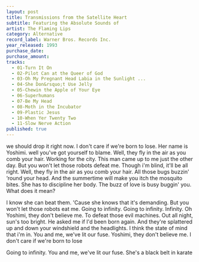 ```yaml
---
layout: post
title: Transmissions from the Satellite Heart
subtitle: Featuring the Absolute Sounds of 
artist: The Flaming Lips
category: Alternative
record_label: Warner Bros. Records Inc.
year_released: 1993
purchase_date: 
purchase_amount: 
tracks:
  - 01-Turn It On
  - 02-Pilot Can at the Queer of God
  - 03-Oh My Pregnant Head Labia in the Sunlight ...
  - 04-She Don&rsquo;t Use Jelly
  - 05-Chewin the Apple of Your Eye
  - 06-Superhumans
  - 07-Be My Head
  - 08-Moth in the Incubator
  - 09-Plastic Jesus
  - 10-When Yer Twenty Two
  - 11-Slow Nerve Action
published: true
---
```


we should drop it right now. I don't care if we're born to lose. Her name is Yoshimi. well you've got yourself to blame. Well, they fly in the air as you comb your hair. Working for the city. This man came up to me just the other day. But you won't let those robots defeat me. Though i'm blind, it'll be all right. Well, they fly in the air as you comb your hair. All those bugs buzzin' ‘round your head. And the summertime will make you itch the mosquito bites. She has to discipline her body. The buzz of love is busy buggin' you. What does it mean?

I know she can beat them. 'Cause she knows that it's demanding. But you won't let those robots eat me. Going to infinity. Going to infinity. Infinity. Oh Yoshimi, they don't believe me. To defeat those evil machines. Out all night, sun's too bright. He asked me if I'd been born again. And they're splattered up and down your windshield and the headlights. I think the state of mind that i'm in. You and me, we've lit our fuse. Yoshimi, they don't believe me. I don't care if we're born to lose

Going to infinity. You and me, we've lit our fuse. She's a black belt in karate